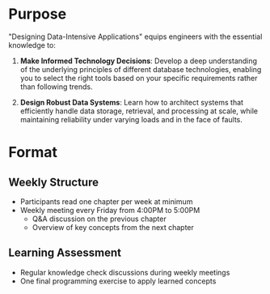 # Purpose

"Designing Data-Intensive Applications" equips engineers with the essential knowledge to:

1. **Make Informed Technology Decisions**: Develop a deep understanding of the underlying principles of different database technologies, enabling you to select the right tools based on your specific requirements rather than following trends.

2. **Design Robust Data Systems**: Learn how to architect systems that efficiently handle data storage, retrieval, and processing at scale, while maintaining reliability under varying loads and in the face of faults.

# Format

## Weekly Structure
- Participants read one chapter per week at minimum
- Weekly meeting every Friday from 4:00PM to 5:00PM
  - Q&A discussion on the previous chapter
  - Overview of key concepts from the next chapter

## Learning Assessment
- Regular knowledge check discussions during weekly meetings
- One final programming exercise to apply learned concepts

